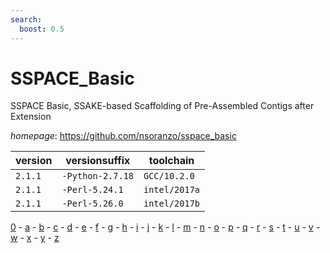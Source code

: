 ```yaml
---
search:
  boost: 0.5
---
```

# SSPACE_Basic

SSPACE Basic, SSAKE-based Scaffolding of Pre-Assembled Contigs after Extension

*homepage*: <https://github.com/nsoranzo/sspace_basic>

version | versionsuffix | toolchain
--------|---------------|----------
``2.1.1`` | ``-Python-2.7.18`` | ``GCC/10.2.0``
``2.1.1`` | ``-Perl-5.24.1`` | ``intel/2017a``
``2.1.1`` | ``-Perl-5.26.0`` | ``intel/2017b``

[0](../0/index.md) - [a](../a/index.md) - [b](../b/index.md) - [c](../c/index.md) - [d](../d/index.md) - [e](../e/index.md) - [f](../f/index.md) - [g](../g/index.md) - [h](../h/index.md) - [i](../i/index.md) - [j](../j/index.md) - [k](../k/index.md) - [l](../l/index.md) - [m](../m/index.md) - [n](../n/index.md) - [o](../o/index.md) - [p](../p/index.md) - [q](../q/index.md) - [r](../r/index.md) - [s](../s/index.md) - [t](../t/index.md) - [u](../u/index.md) - [v](../v/index.md) - [w](../w/index.md) - [x](../x/index.md) - [y](../y/index.md) - [z](../z/index.md)

